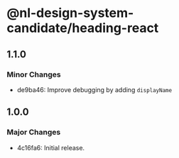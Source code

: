 # @nl-design-system-candidate/heading-react

## 1.1.0

### Minor Changes

- de9ba46: Improve debugging by adding `displayName`

## 1.0.0

### Major Changes

- 4c16fa6: Initial release.
